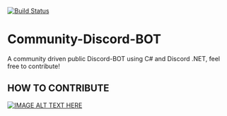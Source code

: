 [![Build Status](https://travis-ci.org/petrspelos/Community-Discord-BOT.svg?branch=master)](https://travis-ci.org/petrspelos/Community-Discord-BOT)

# Community-Discord-BOT
A community driven public Discord-BOT using C# and Discord .NET, feel free to contribute!

## HOW TO CONTRIBUTE



[![IMAGE ALT TEXT HERE](https://img.youtube.com/vi/85s_-i4hHbM/0.jpg)](https://youtu.be/85s_-i4hHbM)
